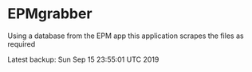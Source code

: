 # EPMgrabber
Using a database from the EPM app this application scrapes the files as required


Latest backup: Sun Sep 15 23:55:01 UTC 2019
